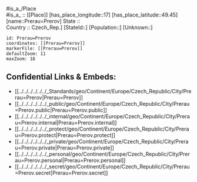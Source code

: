 ﻿---
location: [49.45,17] 
mapzoom: [7,12] 
mapmarker: city 
type: City
tags:
- geo/City


SpocWebEntityId: 33513
isDeleted: false
confidential: public

---
#is_a_/Place  
#is_a_ :: [[Place]] 
[has_place_longitude::17] 
[has_place_latitude::49.45] 
[name::Prerau=Prerov] 
State ::  
Country :: Czech_Rep.] 
[StateId::] 
[Population::] 
[Unknown::] 


```leaflet
id: Prerau=Prerov
coordinates: [[Prerau=Prerov]] 
markerFile: [[Prerau=Prerov]] 
defaultZoom: 11 
maxZoom: 18
```


## Confidential Links & Embeds: 
- [[../../../../../../_Standards/geo/Continent/Europe/Czech_Republic/City/Prerau=Prerov|Prerau=Prerov]] 
- [[../../../../../../_public/geo/Continent/Europe/Czech_Republic/City/Prerau=Prerov.public|Prerau=Prerov.public]] 
- [[../../../../../../_internal/geo/Continent/Europe/Czech_Republic/City/Prerau=Prerov.internal|Prerau=Prerov.internal]] 
- [[../../../../../../_protect/geo/Continent/Europe/Czech_Republic/City/Prerau=Prerov.protect|Prerau=Prerov.protect]] 
- [[../../../../../../_private/geo/Continent/Europe/Czech_Republic/City/Prerau=Prerov.private|Prerau=Prerov.private]] 
- [[../../../../../../_personal/geo/Continent/Europe/Czech_Republic/City/Prerau=Prerov.personal|Prerau=Prerov.personal]] 
- [[../../../../../../_secret/geo/Continent/Europe/Czech_Republic/City/Prerau=Prerov.secret|Prerau=Prerov.secret]] 
